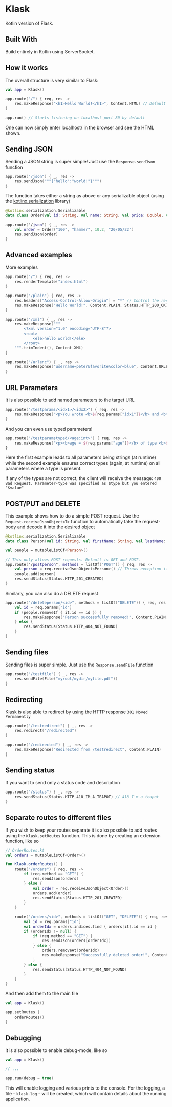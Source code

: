# Klask

Kotlin version of Flask.

## Built With

Build entirely in Kotlin using ServerSocket.

## How it works

The overall structure is very similar to Flask:
```kotlin
val app = Klask()

app.route("/") { req, res ->
    res.makeResponse("<h1>Hello World!</h1>", Content.HTML) // Default response code is 200
}

app.run() // Starts listening on localhost port 80 by default
```
One can now simply enter localhost/ in the browser and see the HTML shown.

## Sending JSON
Sending a JSON string is super simple! Just use the `Response.sendJson` function
```kotlin
app.route("/json") { _, res ->
    res.sendJson("""{"hello":"world!"}""")
}
```
The function takes either a string as above or any serializable object (using the [kotlinx.serialization](https://github.com/Kotlin/kotlinx.serialization) library)
```kotlin
@kotlinx.serialization.Serializable
data class Order(val id: String, val name: String, val price: Double, val date: String)

app.route("/json") { _, res ->
    val order = Order("100", "hammer", 10.2, "20/05/22")
    res.sendJson(order)
}
```

## Advanced examples

More examples
```kotlin
app.route("/") { req, res ->
    res.renderTemplate("index.html")
}

app.route("/plain") { req, res ->
    res.headers["Access-Control-Allow-Origin"] = "*" // Control the response headers
    res.makeResponse("Hello World!", Content.PLAIN, Status.HTTP_200_OK) // Explicitly defining the response code
}

app.route("/xml") { _, res ->
    res.makeResponse("""
        <?xml version="1.0" encoding="UTF-8"?>
        <root>
            <ele>hello world!</ele>
        </root>
    """.trimIndent(), Content.XML)
}

app.route("/urlenc") { _, res ->
    res.makeResponse("username=peter&favorite%color=blue", Content.URLEncoded)
}
```

## URL Parameters
It is also possible to add named parameters to the target URL
```kotlin
app.route("/testparams/<idx1>/<idx2>") { req, res ->
    res.makeResponse("<p>You wrote <b>${req.params["idx1"]}</b> and <b>${req.params["idx2"]}</b> as parameters!</p>", Content.HTML)
}
```
And you can even use typed parameters!
```kotlin
app.route("/testparamstyped/<age:int>") { req, res ->
    res.makeResponse("<p><b>age = ${req.params["age"]}</b> of type <b>${req.params["age"]!!::class.simpleName}</b></p>", Content.HTML)
}
```
Here the first example leads to all parameters being strings (at runtime) while the second example ensures correct types (again, at runtime) on all parameters where a type is present.

If any of the types are not correct, the client will receive the message: `400 Bad Request. Parameter-type was specified as $type but you entered "$value"`

## POST/PUT and DELETE
This example shows how to do a simple POST request. Use the `Request.receiveJsonObject<T>` function to automatically take the request-body and decode it into the desired object
```kotlin
@kotlinx.serialization.Serializable
data class Person(val id: String, val firstName: String, val lastName: String, val age: Int)

val people = mutableListOf<Person>()

// This only allows POST requests. Default is GET and POST.
app.route("/postperson", methods = listOf("POST")) { req, res ->
    val person = req.receiveJsonObject<Person>() // Throws exception if req.method is not POST/PUT or if req.contentType is not JSON
    people.add(person)
    res.sendStatus(Status.HTTP_201_CREATED)
}
```
Similarly, you can also do a DELETE request
```kotlin
app.route("/deleteperson/<id>", methods = listOf("DELETE")) { req, res ->
    val id = req.params["id"]
    if (people.removeIf { it.id == id }) {
        res.makeResponse("Person successfully removed!", Content.PLAIN, Status.HTTP_202_ACCEPTED)
    } else {
        res.sendStatus(Status.HTTP_404_NOT_FOUND)
    }
}
```

## Sending files
Sending files is super simple. Just use the `Response.sendFile` function
```kotlin
app.route("/testfile") { _, res ->
    res.sendFile(File("myroot/mydir/myfile.pdf"))
}
```

## Redirecting
Klask is also able to redirect by using the HTTP response `301 Moved Permanently`
```kotlin
app.route("/testredirect") { _, res ->
    res.redirect("/redirected")
}

app.route("/redirected") { _, res ->
    res.makeResponse("Redirected from /testredirect", Content.PLAIN)
}
```

## Sending status
If you want to send only a status code and description
```kotlin
app.route("/status") { _, res ->
    res.sendStatus(Status.HTTP_418_IM_A_TEAPOT) // 418 I'm a teapot
}
```

## Separate routes to different files
If you wish to keep your routes separate it is also possible to add routes using the `Klask.setRoutes` function. This is done by creating an extension function, like so
```kotlin
// OrderRoutes.kt
val orders = mutableListOf<Order>()

fun Klask.orderRoutes() {
    route("/orders") { req, res ->
        if (req.method == "GET") {
            res.sendJson(orders)
        } else {
            val order = req.receiveJsonObject<Order>()
            orders.add(order)
            res.sendStatus(Status.HTTP_201_CREATED)
        }
    }
    
    route("/orders/<id>", methods = listOf("GET", "DELETE")) { req, res ->
        val id = req.params["id"]
        val orderIdx = orders.indices.find { orders[it].id == id }
        if (orderIdx != null) {
            if (req.method == "GET") {
                res.sendJson(orders[orderIdx])
            } else {
                orders.removeAt(orderIdx)
                res.makeResponse("Successfully deleted order!", Content.PLAIN, Status.HTTP_202_ACCEPTED)
            }
        } else {
            res.sendStatus(Status.HTTP_404_NOT_FOUND)
        }
    }
}
```
And then add them to the main file
```kotlin
val app = Klask()

app.setRoutes {
    orderRoutes()
}
```

## Debugging
It is also possible to enable debug-mode, like so
```kotlin
val app = Klask()

// ...

app.run(debug = true)
```
This will enable logging and various prints to the console. For the logging, a file - `klask.log` - will be created, which will contain details about the running application.

